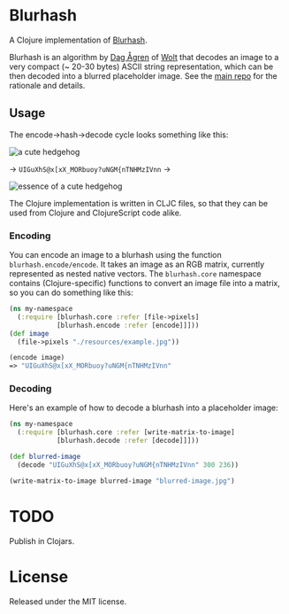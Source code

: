 # Blurhash

A Clojure implementation of [Blurhash](https://blurha.sh/).

Blurhash is an algorithm by [Dag Ågren](https://github.com/DagAgren) of [Wolt](https://wolt.com) that decodes an image to a very compact (~ 20-30 bytes) ASCII string representation, which can be then decoded into a blurred placeholder image. See the [main repo](https://github.com/woltapp/blurhash) for the rationale and details. 

## Usage

The encode->hash->decode cycle looks something like this:

![a cute hedgehog](https://raw.githubusercontent.com/siili-core/blurhash/master/resources/example.jpg)

→ `UIGuXhS@x[xX_MORbuoy?uNGM{nTNHMzIVnn` →

![essence of a cute hedgehog](https://raw.githubusercontent.com/siili-core/blurhash/master/resources/example-blurred.jpg)

The Clojure implementation is written in CLJC files, so that they can be used from Clojure and ClojureScript code alike.

### Encoding

You can encode an image to a blurhash using the function `blurhash.encode/encode`. It takes an image as an RGB matrix, currently represented as nested native vectors. The `blurhash.core` namespace contains (Clojure-specific) functions to convert an image file into a matrix, so you can do something like this:

```clojure
(ns my-namespace
  (:require [blurhash.core :refer [file->pixels]
            [blurhash.encode :refer [encode]]]))
(def image
  (file->pixels "./resources/example.jpg"))

(encode image)
=> "UIGuXhS@x[xX_MORbuoy?uNGM{nTNHMzIVnn"
```

### Decoding

Here's an example of how to decode a blurhash into a placeholder image:

```clojure
(ns my-namespace
  (:require [blurhash.core :refer [write-matrix-to-image]
            [blurhash.decode :refer [decode]]]))

(def blurred-image
  (decode "UIGuXhS@x[xX_MORbuoy?uNGM{nTNHMzIVnn" 300 236))

(write-matrix-to-image blurred-image "blurred-image.jpg")

```

# TODO

Publish in Clojars.


# License
Released under the MIT license.

